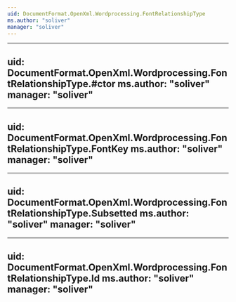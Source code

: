 ```yaml
---
uid: DocumentFormat.OpenXml.Wordprocessing.FontRelationshipType
ms.author: "soliver"
manager: "soliver"
---
```


---
uid: DocumentFormat.OpenXml.Wordprocessing.FontRelationshipType.#ctor
ms.author: "soliver"
manager: "soliver"
---

---
uid: DocumentFormat.OpenXml.Wordprocessing.FontRelationshipType.FontKey
ms.author: "soliver"
manager: "soliver"
---

---
uid: DocumentFormat.OpenXml.Wordprocessing.FontRelationshipType.Subsetted
ms.author: "soliver"
manager: "soliver"
---

---
uid: DocumentFormat.OpenXml.Wordprocessing.FontRelationshipType.Id
ms.author: "soliver"
manager: "soliver"
---
